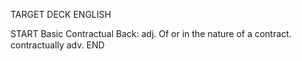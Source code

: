 TARGET DECK
ENGLISH

START
Basic
Contractual
Back: adj. Of or in the nature of a contract.  contractually adv.
END
